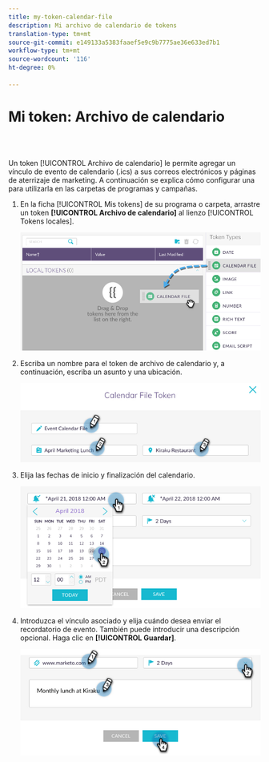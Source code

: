 ```yaml
---
title: my-token-calendar-file
description: Mi archivo de calendario de tokens
translation-type: tm+mt
source-git-commit: e149133a5383faaef5e9c9b7775ae36e633ed7b1
workflow-type: tm+mt
source-wordcount: '116'
ht-degree: 0%

---
```



# Mi token: Archivo de calendario

<br> 

Un token [!UICONTROL Archivo de calendario] le permite agregar un vínculo de evento de calendario (.ics) a sus correos electrónicos y páginas de aterrizaje de marketing. A continuación se explica cómo configurar una para utilizarla en las carpetas de programas y campañas.

1. En la ficha [!UICONTROL Mis tokens] de su programa o carpeta, arrastre un token **[!UICONTROL Archivo de calendario]** al lienzo [!UICONTROL Tokens locales].

   ![Imagen uno](/help/sky/assets/my-tokens/my-token-calendar-file/my-token-calendar-file-1.jpg)

1. Escriba un nombre para el token de archivo de calendario y, a continuación, escriba un asunto y una ubicación.

   ![Imagen dos](/help/sky/assets/my-tokens/my-token-calendar-file/my-token-calendar-file-2.jpg)

1. Elija las fechas de inicio y finalización del calendario.

   ![Imagen tres](/help/sky/assets/my-tokens/my-token-calendar-file/my-token-calendar-file-3.jpg)

1. Introduzca el vínculo asociado y elija cuándo desea enviar el recordatorio de evento. También puede introducir una descripción opcional. Haga clic en **[!UICONTROL Guardar]**.

   ![Imagen Cuatro](/help/sky/assets/my-tokens/my-token-calendar-file/my-token-calendar-file-4.jpg)